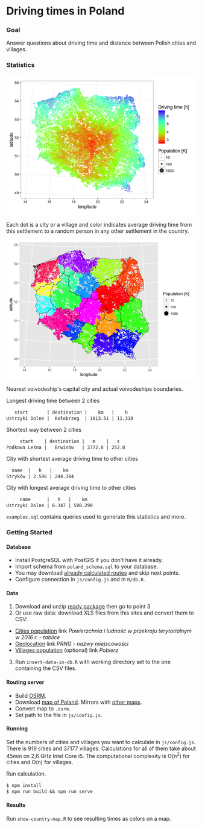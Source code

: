 # Driving times in Poland

### Goal

Answer questions about driving time and distance between Polish cities and villages.

### Statistics

![Driving times](./img/driving-time.png)

Each dot is a city or a village and color indicates average driving time from this settlement to a random person in any other settlement in the country.

![Nearest capital city](./img/nearest-capital-city.png)

Nearest voivodeship's capital city and actual voivodeships boundaries.

Longest driving time between 2 cities

       start       | destination |    km   |    h
    Ustrzyki Dolne |  Kołobrzeg  | 1013.51 | 11.318

Shortest way between 2 cities

         start    | destination |   m    |   s
    Podkowa Leśna |   Brwinów   | 2772.8 | 252.8

City with shortest average driving time to other cities

      name  |   h   |    km     
    Stryków | 2.596 | 244.384
 
City with longest average driving time to other cities

         name      |   h   |    km     
    Ustrzyki Dolne | 6.347 | 508.290

`examples.sql` contains queries used to generate this statistics and more.
 
### Getting Started

#### Database

* Install PostgreSQL with PostGIS if you don't have it already.
* Import schema from `poland_schema.sql` to your database.
* You may download [already calculated routes](https://sutkowski.egnyte.com/dl/lYFJaTduYY/poland-routes-data.sql.zip_) and skip next points.
* Configure connection in `js/config.js` and in `R/db.R`.

#### Data

1. Download and unzip [ready package](https://sutkowski.egnyte.com/dl/frULfLn1zD/poland-population.zip_) then go to point 3
2. Or use raw data: download XLS files from this sites and convert them to CSV:
  * [Cities population](http://stat.gov.pl/obszary-tematyczne/ludnosc/ludnosc/powierzchnia-i-ludnosc-w-przekroju-terytorialnym-w-2016-r-,7,13.html) link _Powierzchnia i ludność w przekroju terytorialnym w 2016 r. - tablice_
  * [Geolocation](http://www.codgik.gov.pl/index.php/darmowe-dane/prng.html) link _PRNG - nazwy miejscowości_
  * [Villages population](http://demografia.lo.pl/) (optional) link _Pobierz_

3. Run `insert-data-in-db.R` with working directory set to the one containing the CSV files.

#### Routing server

* Build [OSRM](https://github.com/Project-OSRM/osrm-backend).
* Download [map of Poland](http://download.geofabrik.de/europe/poland-latest.osm.pbf). Mirrors with [other maps](http://wiki.openstreetmap.org/wiki/Planet.osm).
* Convert map to `.osrm`. 
* Set path to the file in `js/config.js`.

#### Running

Set the numbers of cities and villages you want to calculate in `js/config.js`. There is 919 cities and 37177 villages. Calculations for all of them take about 45min on 2,6 GHz Intel Core i5. The computational complexity is O(n<sup>2</sup>) for cities and O(n) for villages.

Run calculation.
```shell
$ npm install
$ npm run build && npm run serve
```

#### Results

Run `show-country-map.R` to see resulting times as colors on a map.
